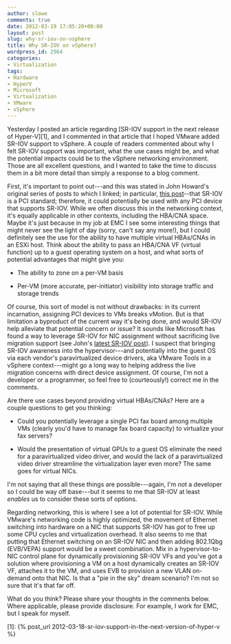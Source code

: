 ```yaml
---
author: slowe
comments: true
date: 2012-03-19 17:05:20+00:00
layout: post
slug: why-sr-iov-on-vsphere
title: Why SR-IOV on vSphere?
wordpress_id: 2564
categories:
- Virtualization
tags:
- Hardware
- HyperV
- Microsoft
- Virtualization
- VMware
- vSphere
---
```


Yesterday I posted an article regarding [SR-IOV support in the next release of Hyper-V][1], and I commented in that article that I hoped VMware added SR-IOV support to vSphere. A couple of readers commented about why I felt SR-IOV support was important, what the use cases might be, and what the potential impacts could be to the vSphere networking environment. Those are all excellent questions, and I wanted to take the time to discuss them in a bit more detail than simply a response to a blog comment.

First, it's important to point out---and this was stated in John Howard's original series of posts to which I linked; in particular, [this post](http://blogs.technet.com/b/jhoward/archive/2012/03/13/everything-you-wanted-to-know-about-sr-iov-in-hyper-v-part-2.aspx)--that SR-IOV is a PCI standard; therefore, it could potentially be used with any PCI device that supports SR-IOV. While we often discuss this in the networking context, it's equally applicable in other contexts, including the HBA/CNA space. Maybe it's just because in my job at EMC I see some interesting things that might never see the light of day (sorry, can't say any more!), but I could definitely see the use for the ability to have multiple virtual HBAs/CNAs in an ESXi host. Think about the ability to pass an HBA/CNA VF (virtual function) up to a guest operating system on a host, and what sorts of potential advantages that might give you:

* The ability to zone on a per-VM basis

* Per-VM (more accurate, per-initiator) visibility into storage traffic and storage trends

Of course, this sort of model is not without drawbacks: in its current incarnation, assigning PCI devices to VMs breaks vMotion. But is that limitation a byproduct of the current way it's being done, and would SR-IOV help alleviate that potential concern or issue? It sounds like Microsoft has found a way to leverage SR-IOV for NIC assignment without sacrificing live migration support (see John's [latest SR-IOV post](http://blogs.technet.com/b/jhoward/archive/2012/03/19/everything-you-wanted-to-know-about-sr-iov-in-hyper-v-part-6.aspx)). I suspect that bringing SR-IOV awareness into the hypervisor---and potentially into the guest OS via each vendor's paravirtualized device drivers, aka VMware Tools in a vSphere context---might go a long way to helping address the live migration concerns with direct device assignment. Of course, I'm not a developer or a programmer, so feel free to (courteously!) correct me in the comments.

Are there use cases beyond providing virtual HBAs/CNAs? Here are a couple questions to get you thinking:

* Could you potentially leverage a single PCI fax board among multiple VMs (clearly you'd have to manage fax board capacity) to virtualize your fax servers?

* Would the presentation of virtual GPUs to a guest OS eliminate the need for a paravirtualized video driver, and would the lack of a paravirtualized video driver streamline the virtualization layer even more? The same goes for virtual NICs.

I'm not saying that all these things are possible---again, I'm not a developer so I could be way off base---but it seems to me that SR-IOV at least _enables_ us to consider these sorts of options.

Regarding networking, this is where I see a lot of potential for SR-IOV. While VMware's networking code is highly optimized, the movement of Ethernet switching into hardware on a NIC that supports SR-IOV has _got_ to free up some CPU cycles and virtualization overhead. It also seems to me that putting that Ethernet switching on an SR-IOV NIC and then adding 802.1Qbg (EVB/VEPA) support would be a sweet combination. Mix in a hypervisor-to-NIC control plane for dynamically provisioning SR-IOV VFs and you've got a solution where provisioning a VM on a host dynamically creates an SR-IOV VF, attaches it to the VM, and uses EVB to provision a new VLAN on-demand onto that NIC. Is that a "pie in the sky" dream scenario? I'm not so sure that it's that far off.

What do you think? Please share your thoughts in the comments below. Where applicable, please provide disclosure. For example, I work for EMC, but I speak for myself.

[1]: {% post_url 2012-03-18-sr-iov-support-in-the-next-version-of-hyper-v %}
